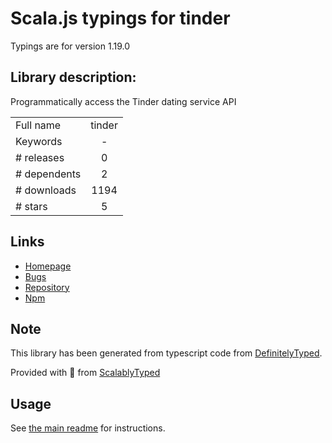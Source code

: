 
# Scala.js typings for tinder

Typings are for version 1.19.0

## Library description:
Programmatically access the Tinder dating service API

|                    |                 |
| ------------------ | :-------------: |
| Full name          | tinder |
| Keywords           | - |
| # releases         | 0 |
| # dependents       | 2 |
| # downloads        | 1194 |
| # stars            | 5 |

## Links
- [Homepage](https://github.com/tinderjs/tinderjs#readme)
- [Bugs](https://github.com/tinderjs/tinderjs/issues)
- [Repository](https://github.com/tinderjs/tinderjs)
- [Npm](https://www.npmjs.com/package/tinder)
    


## Note
This library has been generated from typescript code from [DefinitelyTyped](https://definitelytyped.org).

Provided with :purple_heart: from [ScalablyTyped](https://github.com/oyvindberg/ScalablyTyped)

## Usage
See [the main readme](../../readme.md) for instructions.



